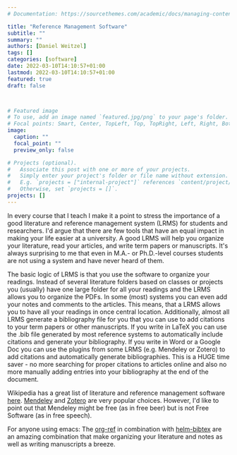 ```yaml
---
# Documentation: https://sourcethemes.com/academic/docs/managing-content/

title: "Reference Management Software"
subtitle: ""
summary: ""
authors: [Daniel Weitzel]
tags: []
categories: [software]
date: 2022-03-10T14:10:57+01:00
lastmod: 2022-03-10T14:10:57+01:00
featured: true
draft: false



# Featured image
# To use, add an image named `featured.jpg/png` to your page's folder.
# Focal points: Smart, Center, TopLeft, Top, TopRight, Left, Right, BottomLeft, Bottom, BottomRight.
image:
  caption: ""
  focal_point: ""
  preview_only: false

# Projects (optional).
#   Associate this post with one or more of your projects.
#   Simply enter your project's folder or file name without extension.
#   E.g. `projects = ["internal-project"]` references `content/project/deep-learning/index.md`.
#   Otherwise, set `projects = []`.
projects: []
---
```



In every course that I teach I make it a point to stress the importance of a good literature and reference management system (LRMS) for students and researchers. I'd argue that there are few tools that have an equal impact in making your life easier at a university. A good LRMS will help you organize your literature, read your articles, and write term papers or manuscripts. It's always surprising to me that even in M.A.- or Ph.D.-level courses students are not using a system and have never heard of them.  

The basic logic of LRMS is that you use the software to organize your readings. Instead of several literature folders based on classes or projects you (usually) have one large folder for all your readings and the LRMS allows you to organize the PDFs. In some (most) systems you can even add your notes and comments to the articles. This means, that a LRMS allows you to have all your readings in once central location. Additionally, almost all LRMS generate a bibliography file for you that you can use to add citations to your term papers or other manuscripts. If you write in LaTeX you can use the .bib file generated by most reference systems to automatically include citations and generate your bibliography. If you write in Word or a Google Doc you can use the plugins from some LRMS (e.g. Mendeley or Zotero) to add citations and automatically generate bibliographies. This is a HUGE time saver - no more searching for proper citations to articles online and also no more manually adding entries into your bibliography at the end of the document.

Wikipedia has a great list of literature and reference management software [here](https://en.wikipedia.org/wiki/Comparison_of_reference_management_software). [Mendeley](https://www.mendeley.com/) and [Zotero](https://www.zotero.org/) are very popular choices. However, I'd like to point out that Mendeley might be free (as in free beer) but is not Free Software (as in free speech).

For anyone using emacs: The [org-ref](https://github.com/jkitchin/org-ref) in combination with [helm-bibtex](https://github.com/tmalsburg/helm-bibtex) are an amazing combination that make organizing your literature and notes as well as writing manuscripts a breeze.  
